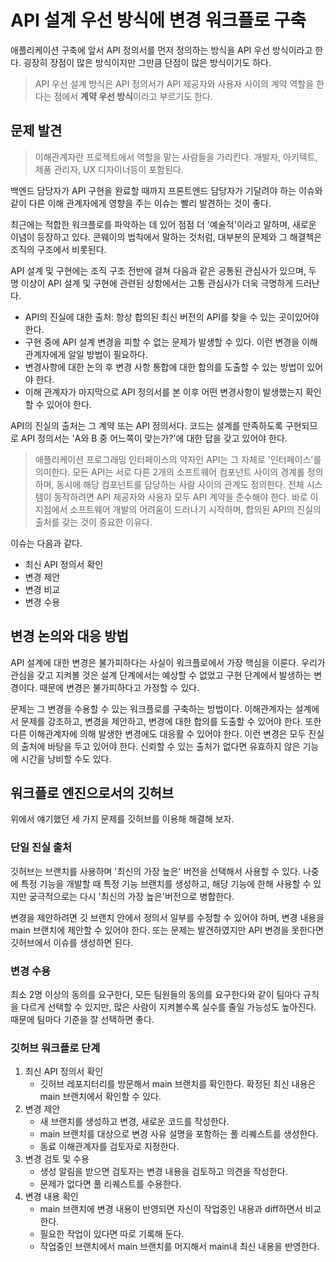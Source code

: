 # API 설계 우선 방식에 변경 워크플로 구축

애플리케이션 구축에 앞서 API 정의서를 먼저 정의하는 방식을 API 우선 방식이라고 한다. 굉장히 장점이 많은 방식이지만 그만큼 단점이 많은 방식이기도 하다.

> API 우선 설계 방식은 API 정의서가 API 제공자와 사용자 사이의 계약 역할을 한다는 점에서 **계약 우선 방식**이라고 부르기도 한다.

## 문제 발견

> 이해관계자란 프로젝트에서 역할을 맡는 사람들을 가리킨다. 개발자, 아키텍트, 제품 관리자, UX 디자이너등이 포함된다.

백엔드 담당자가 API 구현을 완료할 때까지 프론트엔드 담당자가 기달려야 하는 이슈와 같이 다른 이해 관계자에게 영향을 주는 이슈는 빨리 발견하는 것이 좋다.

최근에는 적합한 워크플로를 파악하는 데 있어 점점 더 '예술적'이라고 말하며, 새로운 이념이 등장하고 있다. 콘웨이의 법칙에서 말하는 것처럼, 대부분의 문제와 그 해결책은 조직의 구조에서 비롯된다.

API 설계 및 구현에는 조직 구조 전반에 걸쳐 다음과 같은 공통된 관심사가 있으며, 두 명 이상이 API 설계 및 구현에 관련된 상항에서는 고통 관심사가 더욱 극명하게 드러난다.

- API의 진실에 대한 출처: 항상 합의된 최신 버전의 API를 찾을 수 있는 곳이있어야 한다.
- 구현 중에 API 설계 변경을 피할 수 없는 문제가 발생할 수 있다. 이런 변경을 이해관계자에게 알일 방법이 필요하다.
- 변경사항에 대한 논의 후 변경 사항 통합에 대한 합의를 도출할 수 있는 방법이 있어야 한다.
- 이해 관계자가 마지막으로 API 정의서를 본 이후 어떤 변경사항이 발생했는지 확인할 수 있어야 한다.

API의 진실의 출처는 그 계약 또는 API 정의서다. 코드는 설계를 만족하도록 구현되므로 API 정의서는 'A와 B 중 어느쪽이 맞는가?'에 대한 답을 갖고 있어야 한다.

> 애플리케이션 프로그래밍 인터페이스의 약자인 API는 그 자체로 '인터페이스'를 의미한다. 모든 API는 서로 다른 2개의 소프트웨어 컴포넌트 사이의 경계롤 정의하며, 동시에 해당 컴포넌트를 담당하는 사람 사이의
> 관계도 정의한다. 전체 시스템이 동작하려면 API 제공자와 사용자 모두 API 계약을 준수해야 한다. 바로 이 지점에서 소프트웨어 개발의 어려움이 드러나기 시작하며, 합의된 API의 진실의 출처를 갖는 것이
> 중요한
> 이유다.

이슈는 다음과 같다.

- 최신 API 정의서 확인
- 변경 제안
- 변경 비교
- 변경 수용

## 변경 논의와 대응 방법

API 설계에 대한 변경은 불가피하다는 사실이 워크플로에서 가장 핵심을 이룬다. 우리가 관심을 갖고 지켜볼 것은 설계 단계에서는 예상할 수 없었고 구현 단계에서 발생하는 변경이다. 때문에 변경은 불가피하다고 가정할
수 있다.

문제는 그 변경을 수용할 수 있는 워크플로를 구축하는 방법이다. 이해관계자는 설계에서 문제를 강조하고, 변경을 제안하고, 변경에 대한 합의를 도출할 수 있어야 한다. 또한 다른 이해관계자에 의해 발생한 변경에도
대응활 수 있어야 한다. 이런 변경은 모두 진실의 출처에 바탕을 두고 있어야 한다. 신뢰할 수 있는 출처가 없다면 유효하지 않은 기능에 시간을 낭비할 수도 있다.

## 워크플로 엔진으로서의 깃허브

위에서 얘기했던 세 가지 문제를 깃허브를 이용해 해결해 보자.

### 단일 진실 출처

깃허브는 브랜치를 사용하며 '최신의 가장 높은' 버전을 선택해서 사용할 수 있다. 나중에 특정 기능을 개발할 때 특정 기능 브랜치를 생성하고, 해당 기능에 한해 사용할 수 있지만 궁극적으로는 다시 '최신의 가장 높은'버전으로 병합한다. 

변경을 제안하려면 깃 브랜치 안에서 정의서 일부를 수정할 수 있어야 하며, 변경 내용을 main 브랜치에 제안할 수 있어야 한다. 또는 문제는 발견하였지만 API 변경을 못한다면 깃허브에서 이슈를 생성하면 된다.

### 변경 수용

최소 2명 이상의 동의를 요구한다, 모든 팀원들의 동의를 요구한다와 같이 팀마다 규칙을 다르게 선택할 수 있지만, 많은 사람이 지켜볼수록 실수를 줄일 가능성도 높아진다. 때문에 팀마다 기준을 잘 선택하면 좋다.

### 깃허브 워크플로 단계

1. 최신 API 정의서 확인
   - 깃허브 레포지터리를 방문해서 main 브랜치를 확인한다. 확정된 최신 내용은 main 브랜치에서 확인할 수 있다.
2. 변경 제안
   - 새 브랜치를 생성하고 변경, 새로운 코드를 작성한다.
   - main 브랜치를 대상으로 변경 사유 설명을 포함하는 풀 리퀘스트를 생성한다.
   - 동료 이해관계자를 검토자로 지정한다.
3. 변경 검토 및 수용
   - 생성 알림을 받으면 검토자는 변경 내용을 검토하고 의견을 작성한다.
   - 문제가 없다면 풀 리퀘스트를 수용한다.
4. 변경 내용 확인
   - main 브랜치에 변경 내용이 반영되면 자신이 작업중인 내용과 diff하면서 비교한다.
   - 필요한 작업이 있다면 따로 기록해 둔다.
   - 작업중인 브랜치에서 main 브랜치를 머지해서 main내 최신 내용을 반영한다.

